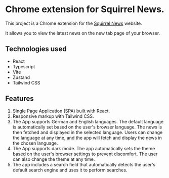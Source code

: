 # Chrome extension for Squirrel News.

This project is a Chrome extension for the [Squirrel News](https://squirrel-news.net/) website. 

It allows you to view the latest news on the new tab page of your browser.

## Technologies used

* React 
* Typescript 
* Vite 
* Zustand
* Tailwind CSS

## Features

1. Single Page Application (SPA) built with React. 
2. Responsive markup with Tailwind CSS. 
3. The App supports German and English languages. The default language is automatically set based on the user's browser language. The news is then fetched and displayed in the selected language. Users can change the language at any time, and the app will fetch and display the news in the chosen language.
4. The App supports dark mode. The app automatically sets the theme based on the user's browser settings to prevent discomfort. The user can also change the theme at any time.
5. The app includes a search field that automatically detects the user's default search engine and uses it to perform searches.
